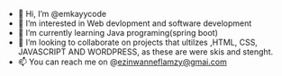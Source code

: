 - 👋 Hi, I’m @emkayycode
- 👀 I’m interested in Web devlopment and software development
- 🌱 I’m currently learning Java programing(spring boot)
- 💞️ I’m looking to collaborate on projects that ultilzes ,HTML, CSS, JAVASCRIPT AND WORDPRESS, as these are were skis and stenght.
- 📫 You can reach me on @ezinwanneflamzy@gmai.com

<!---
emkayycode/emkayycode is a ✨ special ✨ repository because its `README.md` (this file) appears on your GitHub profile.
You can click the Preview link to take a look at your changes.
--->

